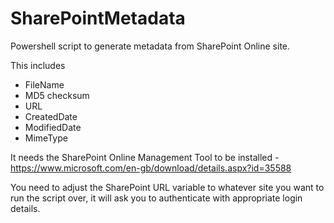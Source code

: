 # SharePointMetadata
Powershell script to generate metadata from SharePoint Online site.

This includes 

- FileName
- MD5 checksum
- URL
- CreatedDate
- ModifiedDate
- MimeType

It needs the SharePoint Online Management Tool to be installed - https://www.microsoft.com/en-gb/download/details.aspx?id=35588

You need to adjust the SharePoint URL variable to whatever site you want to run the script over, it will ask you to authenticate with appropriate login details.



